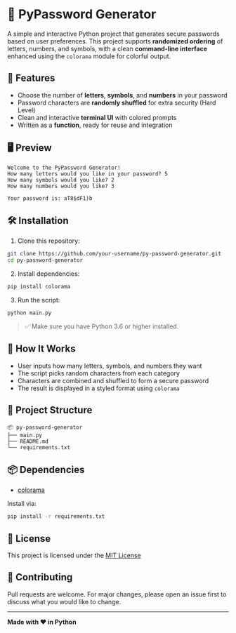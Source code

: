 # 🔐 PyPassword Generator

A simple and interactive Python project that generates secure passwords based on user preferences. This project supports **randomized ordering** of letters, numbers, and symbols, with a clean **command-line interface** enhanced using the `colorama` module for colorful output.

## 🚀 Features

- Choose the number of **letters**, **symbols**, and **numbers** in your password  
- Password characters are **randomly shuffled** for extra security (Hard Level)  
- Clean and interactive **terminal UI** with colored prompts  
- Written as a **function**, ready for reuse and integration  

## 🖥️ Preview

```
Welcome to the PyPassword Generator!
How many letters would you like in your password? 5
How many symbols would you like? 2
How many numbers would you like? 3

Your password is: aT8$dF1)b
```

## 🛠️ Installation

1. Clone this repository:

```bash
git clone https://github.com/your-username/py-password-generator.git
cd py-password-generator
```

2. Install dependencies:

```bash
pip install colorama
```

3. Run the script:

```bash
python main.py
```

> ✅ Make sure you have Python 3.6 or higher installed.

## 🧠 How It Works

- User inputs how many letters, symbols, and numbers they want  
- The script picks random characters from each category  
- Characters are combined and shuffled to form a secure password  
- The result is displayed in a styled format using `colorama`  

## 📁 Project Structure

```
📦 py-password-generator
├── main.py
├── README.md
└── requirements.txt
```

## 📦 Dependencies

- [colorama](https://pypi.org/project/colorama/)

Install via:

```bash
pip install -r requirements.txt
```

## 📄 License

This project is licensed under the [MIT License](LICENSE)

## 🤝 Contributing

Pull requests are welcome. For major changes, please open an issue first to discuss what you would like to change.

---

**Made with ❤️ in Python**
